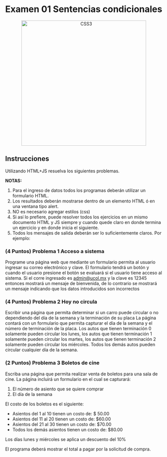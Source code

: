 # Examen 01 Sentencias condicionales

<center>
<img src="img/js.png" width="400" title="CSS3">
</center>

## Instrucciones

Utilizando HTML+JS resuelva los siguientes problemas.

**NOTAS:**

1. Para el ingreso de datos todos los programas deberán utilizar un formulario HTML.
2. Los resultados deberán mostrarse dentro de un elemento HTML ó en una ventana tipo alert.
3. NO es necesario agregar estilos (css)
4. Si así lo prefiere, puede resolver todos los ejercicios en un mismo documento HTML y JS siempre y cuando quede claro en donde termina un ejercicio y en donde inicia el siguiente.
5. Todos los mensajes de salida deberán ser lo suficientemente claros. Por ejemplo:

### (4 Puntos) Problema 1 Acceso a sistema

Programe una página web que mediante un formulario permita al usuario ingresar su correo electrónico y clave. El formulario tendrá un botón y cuando el usuario presione el botón se evaluará si el usuario tiene acceso al sistema. Si el corre ingresado es admin@ucol.mx y la clave es 12345 entonces mostrará un mensaje de bienvenida, de lo contrario se mostrará un mensaje indicando que los datos introducidos son incorrectos

### (4 Puntos) Problema 2 Hoy no circula

Escribir una página que permita determinar si un carro puede circular o no dependiendo del día de la semana y la terminación de su placa
La página contará con un formulario que permita capturar el día de la semana y el número de terminación de la placa. Los autos que tienen terminación 0 solamente pueden circular los lunes, los autos que tienen terminación 1 solamente pueden circular los martes, los autos que tienen terminación 2 solamente pueden circular los miércoles. Todos los demás autos pueden circular cualquier día de la semana.

### (2 Puntos) Problema 3 Boletos de cine

Escriba una página que permita realizar venta de boletos para una sala de cine. La página incluirá un formulario en el cual se capturará:

1. El número de asiento que se quiere comprar
2. El día de la semana

El costo de los boletos es el siguiente:

- Asientos del 1 al 10 tienen un costo de: \$ 50.00
- Asientos del 11 al 20 tienen un costo de: \$60.00
- Asientos del 21 al 30 tienen un costo de: \$70.00
- Todos los demás asientos tienen un costo de: \$80.00

Los días lunes y miércoles se aplica un descuento del 10%

El programa deberá mostrar el total a pagar por la solicitud de compra.

